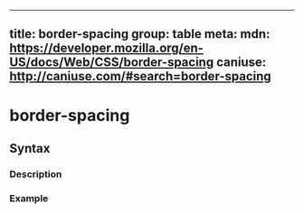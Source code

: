 
  ---
  title: border-spacing
  group: table
  meta:
    mdn: https://developer.mozilla.org/en-US/docs/Web/CSS/border-spacing
    caniuse: http://caniuse.com/#search=border-spacing
  ---

  # border-spacing
  <!--- Introduction for border-spacing, keep it brief and set the overall context -->

  ## Syntax
  <!--- Introduce the various syntax for border-spacing -->

  ### Description
  <!--- For each major section of syntax, provide a description explaining its usage further -->

  ### Example
  <!--- Provide code examples for the syntax block you're currently describing -->